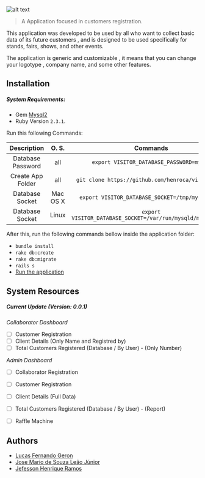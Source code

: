 
![alt text][logo]

>A Application focused in customers registration.

This application was developed to be used by all who want to collect basic data of its future customers , and is designed to be used specifically for stands, fairs, shows, and other events.

The application is generic and customizable , it means that you can change your logotype , company name, and some other features.


## Installation

##### System Requirements:

- Gem [Mysql2](https://github.com/brianmario/mysql2)
- Ruby Version `2.3.1`.

Run this following Commands:

| Description| O. S. |Commands|
| :--: |:--:| :--:|
| Database Password| all |`export VISITOR_DATABASE_PASSWORD=mysql` |
| Create App Folder | all | `git clone https://github.com/henroca/visitor.git`|
| Database Socket | Mac OS X | `export VISITOR_DATABASE_SOCKET=/tmp/mysql.sock` |
| Database Socket | Linux | `export VISITOR_DATABASE_SOCKET=/var/run/mysqld/mysqld.sock` |

After this, run the following commands bellow inside the application folder:

- `bundle install`
- `rake db:create`
- `rake db:migrate`
- `rails s`
- [Run the application](http://localhost:3000/)

## System Resources

##### Current Update (Version: 0.0.1)

*Collaborator Dashboard*
- [ ] Customer Registration
- [ ] Client Details (Only Name and Registred by)
- [ ] Total Customers Registered (Database / By User) - (Only Number)

*Admin Dashboard*
- [ ] Collaborator Registration
- [ ] Customer Registration
- [ ] Client Details (Full Data)
- [ ] Total Customers Registered (Database / By User) - (Report)
- [ ] Raffle Machine


## Authors
- [Lucas Fernando Geron](https://github.com/lucasgeron "Github Profile")
- [Jose Mario de Souza Leão Júnior](https://github.com/MarioSL "Github Profile")
- [Jefesson Henrique Ramos](https://github.com/henroca "Github Profile")


[logo]: https://s31.postimg.org/rxdk5ar8r/Visitor_Logo_Black.png "Visitor Logo"
